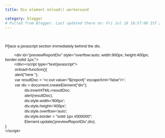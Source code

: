 ```yaml
---
title: Div element onload() workaround

category: blogger
# Pulled from Blogger. Last updated there on: Fri Jul 18 10:57:00 IST 2008
---
```

<BR>  <P><FONT SIZE=2 FACE="Arial">P[lace a javascript section immediately behind the div,</FONT> </P>  <P><FONT SIZE=2 FACE="Arial">&nbsp;&nbsp;&nbsp;&nbsp;&nbsp;&nbsp;&nbsp; &lt;div id=&quot;previewReportDiv&quot; style=&quot;overflow:auto; width:900px; height:400px; border:solid 1px;&quot;&gt;</FONT> <BR><FONT SIZE=2 FACE="Arial">&nbsp;&nbsp;&nbsp;&nbsp;&nbsp;&nbsp;&nbsp; &lt;/div&gt;&lt;script type=&quot;text/javascript&quot;&gt;</FONT> <BR>&nbsp;&nbsp;&nbsp;&nbsp;&nbsp;&nbsp;&nbsp; <FONT SIZE=2 FACE="Arial">onload=function(){</FONT> <BR>&nbsp;&nbsp;&nbsp;&nbsp;&nbsp;&nbsp;&nbsp; <FONT SIZE=2 FACE="Arial">alert(&quot;here &quot;);</FONT> <BR>&nbsp;&nbsp;&nbsp;&nbsp;&nbsp;&nbsp;&nbsp; <FONT SIZE=2 FACE="Arial">var resultDoc = '&lt;c:out value=&quot;${report}&quot; escapeXml=&quot;false&quot;/&gt;';</FONT> <BR>&nbsp;&nbsp;&nbsp;&nbsp;&nbsp;&nbsp;&nbsp; <FONT SIZE=2 FACE="Arial">var div = document.createElement(&quot;div&quot;);</FONT> <BR>&nbsp;&nbsp;&nbsp;&nbsp;&nbsp;&nbsp;&nbsp; &nbsp;&nbsp;&nbsp;&nbsp;&nbsp;&nbsp;&nbsp; <FONT SIZE=2 FACE="Arial">div.innerHTML=resultDoc;</FONT> <BR>&nbsp;&nbsp;&nbsp;&nbsp;&nbsp;&nbsp;&nbsp; &nbsp;&nbsp;&nbsp;&nbsp;&nbsp;&nbsp;&nbsp; <FONT SIZE=2 FACE="Arial">alert(resultDoc);</FONT> <BR>&nbsp;&nbsp;&nbsp;&nbsp;&nbsp;&nbsp;&nbsp; &nbsp;&nbsp;&nbsp;&nbsp;&nbsp;&nbsp;&nbsp; <FONT SIZE=2 FACE="Arial">div.style.width='900px';</FONT> <BR>&nbsp;&nbsp;&nbsp;&nbsp;&nbsp;&nbsp;&nbsp; &nbsp;&nbsp;&nbsp;&nbsp;&nbsp;&nbsp;&nbsp; <FONT SIZE=2 FACE="Arial">div.style.height='400px';</FONT> <BR>&nbsp;&nbsp;&nbsp;&nbsp;&nbsp;&nbsp;&nbsp; &nbsp;&nbsp;&nbsp;&nbsp;&nbsp;&nbsp;&nbsp; <FONT SIZE=2 FACE="Arial">div.style.overflow='auto';</FONT> <BR>&nbsp;&nbsp;&nbsp;&nbsp;&nbsp;&nbsp;&nbsp; &nbsp;&nbsp;&nbsp;&nbsp;&nbsp;&nbsp;&nbsp; <FONT SIZE=2 FACE="Arial">div.style.border = &quot;solid 1px #000000&quot;;</FONT> <BR>&nbsp;&nbsp;&nbsp;&nbsp;&nbsp;&nbsp;&nbsp; &nbsp;&nbsp;&nbsp;&nbsp;&nbsp;&nbsp;&nbsp; <FONT SIZE=2 FACE="Arial">Element.update('previewReportDiv',div);</FONT> <BR><FONT SIZE=2 FACE="Arial">}</FONT> <BR><FONT SIZE=2 FACE="Arial">&lt;/script&gt;</FONT> </P>  
